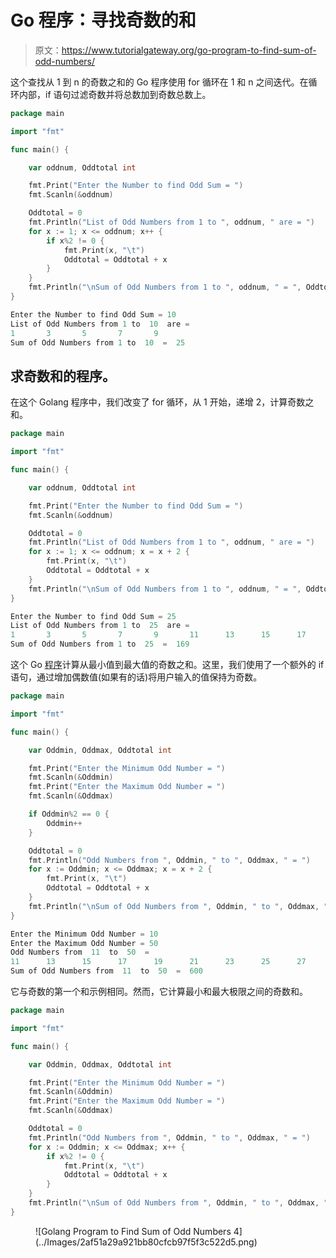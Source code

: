 # Go 程序：寻找奇数的和

> 原文：<https://www.tutorialgateway.org/go-program-to-find-sum-of-odd-numbers/>

这个查找从 1 到 n 的奇数之和的 Go 程序使用 for 循环在 1 和 n 之间迭代。在循环内部，if 语句过滤奇数并将总数加到奇数总数上。

```go
package main

import "fmt"

func main() {

    var oddnum, Oddtotal int

    fmt.Print("Enter the Number to find Odd Sum = ")
    fmt.Scanln(&oddnum)

    Oddtotal = 0
    fmt.Println("List of Odd Numbers from 1 to ", oddnum, " are = ")
    for x := 1; x <= oddnum; x++ {
        if x%2 != 0 {
            fmt.Print(x, "\t")
            Oddtotal = Oddtotal + x
        }
    }
    fmt.Println("\nSum of Odd Numbers from 1 to ", oddnum, " = ", Oddtotal)
}
```

```go
Enter the Number to find Odd Sum = 10
List of Odd Numbers from 1 to  10  are = 
1       3       5       7       9
Sum of Odd Numbers from 1 to  10  =  25
```

## 求奇数和的程序。

在这个 Golang 程序中，我们改变了 for 循环，从 1 开始，递增 2，计算奇数之和。

```go
package main

import "fmt"

func main() {

    var oddnum, Oddtotal int

    fmt.Print("Enter the Number to find Odd Sum = ")
    fmt.Scanln(&oddnum)

    Oddtotal = 0
    fmt.Println("List of Odd Numbers from 1 to ", oddnum, " are = ")
    for x := 1; x <= oddnum; x = x + 2 {
        fmt.Print(x, "\t")
        Oddtotal = Oddtotal + x
    }
    fmt.Println("\nSum of Odd Numbers from 1 to ", oddnum, " = ", Oddtotal)
}
```

```go
Enter the Number to find Odd Sum = 25
List of Odd Numbers from 1 to  25  are = 
1       3       5       7       9       11      13      15      17      19      21  23       25
Sum of Odd Numbers from 1 to  25  =  169
```

这个 Go [程序](https://www.tutorialgateway.org/go-programs/)计算从最小值到最大值的奇数之和。这里，我们使用了一个额外的 if 语句，通过增加偶数值(如果有的话)将用户输入的值保持为奇数。

```go
package main

import "fmt"

func main() {

    var Oddmin, Oddmax, Oddtotal int

    fmt.Print("Enter the Minimum Odd Number = ")
    fmt.Scanln(&Oddmin)
    fmt.Print("Enter the Maximum Odd Number = ")
    fmt.Scanln(&Oddmax)

    if Oddmin%2 == 0 {
        Oddmin++
    }

    Oddtotal = 0
    fmt.Println("Odd Numbers from ", Oddmin, " to ", Oddmax, " = ")
    for x := Oddmin; x <= Oddmax; x = x + 2 {
        fmt.Print(x, "\t")
        Oddtotal = Oddtotal + x
    }
    fmt.Println("\nSum of Odd Numbers from ", Oddmin, " to ", Oddmax, " = ", Oddtotal)
}
```

```go
Enter the Minimum Odd Number = 10
Enter the Maximum Odd Number = 50
Odd Numbers from  11  to  50  = 
11      13      15      17      19      21      23      25      27      29      31  33       35      37      39      41      43      45      47      49
Sum of Odd Numbers from  11  to  50  =  600
```

它与奇数的第一个和示例相同。然而，它计算最小和最大极限之间的奇数和。

```go
package main

import "fmt"

func main() {

    var Oddmin, Oddmax, Oddtotal int

    fmt.Print("Enter the Minimum Odd Number = ")
    fmt.Scanln(&Oddmin)
    fmt.Print("Enter the Maximum Odd Number = ")
    fmt.Scanln(&Oddmax)

    Oddtotal = 0
    fmt.Println("Odd Numbers from ", Oddmin, " to ", Oddmax, " = ")
    for x := Oddmin; x <= Oddmax; x++ {
        if x%2 != 0 {
            fmt.Print(x, "\t")
            Oddtotal = Oddtotal + x
        }
    }
    fmt.Println("\nSum of Odd Numbers from ", Oddmin, " to ", Oddmax, " = ", Oddtotal)
}
```

<figure class="wp-block-image size-large">![Golang Program to Find Sum of Odd Numbers 4](../Images/2af51a29a921bb80cfcb97f5f3c522d5.png)</figure>